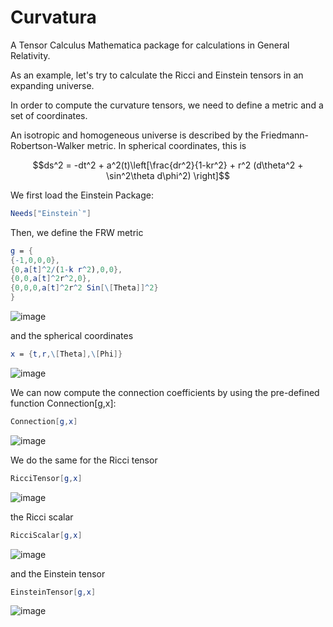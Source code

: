 # Curvatura
A Tensor Calculus Mathematica package for calculations in General Relativity.

As an example, let's try to calculate the Ricci and Einstein tensors in an expanding universe.

In order to compute the curvature tensors, we need to define a metric and a set of coordinates. 

An isotropic and homogeneous universe is described by the Friedmann-Robertson-Walker metric. In spherical coordinates, this is
```math
ds^2 = -dt^2 + a^2(t)\left[\frac{dr^2}{1-kr^2} + r^2 (d\theta^2 + \sin^2\theta d\phi^2) \right]
```

We first load the Einstein Package:
```Mathematica
Needs["Einstein`"]
```

Then, we define the FRW metric 
```Mathematica
g = {
{-1,0,0,0},
{0,a[t]^2/(1-k r^2),0,0},
{0,0,a[t]^2r^2,0},
{0,0,0,a[t]^2r^2 Sin[\[Theta]]^2}
}
```
![image](https://github.com/apalessandro/Curvatura/assets/48097299/400158ae-f3e3-4ba4-b577-bb6394a6d2bc)

and the spherical coordinates
```Mathematica
x = {t,r,\[Theta],\[Phi]}
```
![image](https://github.com/apalessandro/Curvatura/assets/48097299/b27f0e21-9933-4504-8b10-f489e1ba14f4)

We can now compute the connection coefficients by using the pre-defined function Connection[g,x]:
```Mathematica
Connection[g,x]
```
![image](https://github.com/apalessandro/Curvatura/assets/48097299/3072f400-abe5-4821-ba7d-cac63f260097)

We do the same for the Ricci tensor
```Mathematica
RicciTensor[g,x]
```
![image](https://github.com/apalessandro/Curvatura/assets/48097299/a97b734b-cd5f-4b56-802a-99707542add1)

the Ricci scalar
```Mathematica
RicciScalar[g,x]
```
![image](https://github.com/apalessandro/Curvatura/assets/48097299/bd9325c4-40df-49e1-8cc3-1b6a4202ea28)

and the Einstein tensor
```Mathematica
EinsteinTensor[g,x]
```
![image](https://github.com/apalessandro/Curvatura/assets/48097299/50387ad2-60cc-464c-acc1-d73f78d52dc3)
